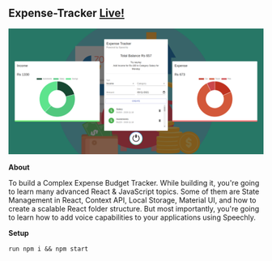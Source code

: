 ## Expense-Tracker [Live!](https://expen-at.netlify.app/)
 
![Expense](https://github.com/amisha26/Expense-Tracker/blob/master/public/expense.png)

**About**

To build a Complex Expense Budget Tracker. While building it, you're going to learn many advanced React & JavaScript topics. Some of them are State Management in React, Context API, Local Storage, Material UI, and how to create a scalable React folder structure. But most importantly, you're going to learn how to add voice capabilities to your applications using Speechly.


**Setup**
```
run npm i && npm start
```